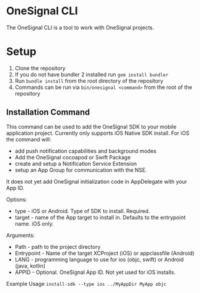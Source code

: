# OneSignal CLI

The OneSignal CLI is a tool to work with OneSignal projects.

# Setup
1. Clone the repository
2. If you do not have bundler 2 installed run `gem install bundler`
3. Run `bundle install` from the root directory of the repository
4. Commands can be run via `bin/onesignal <command>` from the root of the repository

## Installation Command
This command can be used to add the OneSignal SDK to your mobile application project.
Currently only supports iOS Native SDK install.
For iOS the command will: 
* add push notification capabilities and background modes
* Add the OneSignal cocoapod or Swift Package
* create and setup a Notification Service Extension
* setup an App Group for communication with the NSE.

It does not yet add OneSignal initialization code in AppDelegate with your App ID.

Options:
* type - iOS or Android. Type of SDK to install. Required.
* target - name of the App target to install in. Defaults to the entrypoint name. iOS only.

Arguments:
* Path - path to the project directory
* Entrypoint - Name of the target XCProject (iOS) or appclassfile (Android)
* LANG - programming language to use for ios (objc, swift) or Android (java, kotlin)
* APPID - Optional. OneSignal App ID. Not yet used for iOS installs.

Example Usage
`install-sdk --type ios ../MyAppDir MyApp objc`
